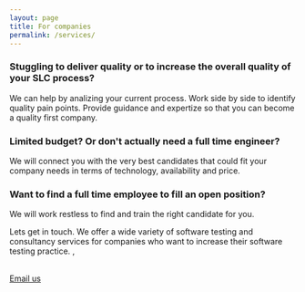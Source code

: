 ```yaml
---
layout: page
title: For companies
permalink: /services/
---
```

### Stuggling to deliver quality or to increase the overall quality of your SLC process?
We can help by analizing your current process. Work side by side to identify quality pain points. Provide guidance and expertize so that you can become a quality first company.
### Limited budget? Or don't actually need a full time engineer?
We will connect you with the very best candidates that could fit your company needs in terms of technology, availability and price.
### Want to find a full time employee to fill an open position?
We will work restless to find and train the right candidate for you.


Lets get in touch. We offer a wide variety of software testing and consultancy services for companies who want to increase their software testing practice. ,

<br><a href="mailto:pc@coffeestain.io">Email us</a>
